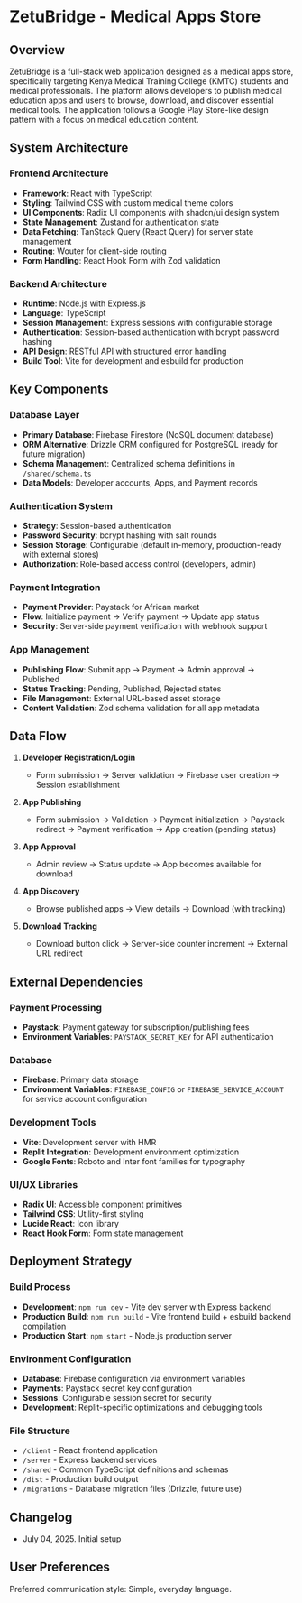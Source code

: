 # ZetuBridge - Medical Apps Store

## Overview

ZetuBridge is a full-stack web application designed as a medical apps store, specifically targeting Kenya Medical Training College (KMTC) students and medical professionals. The platform allows developers to publish medical education apps and users to browse, download, and discover essential medical tools. The application follows a Google Play Store-like design pattern with a focus on medical education content.

## System Architecture

### Frontend Architecture
- **Framework**: React with TypeScript
- **Styling**: Tailwind CSS with custom medical theme colors
- **UI Components**: Radix UI components with shadcn/ui design system
- **State Management**: Zustand for authentication state
- **Data Fetching**: TanStack Query (React Query) for server state management
- **Routing**: Wouter for client-side routing
- **Form Handling**: React Hook Form with Zod validation

### Backend Architecture
- **Runtime**: Node.js with Express.js
- **Language**: TypeScript
- **Session Management**: Express sessions with configurable storage
- **Authentication**: Session-based authentication with bcrypt password hashing
- **API Design**: RESTful API with structured error handling
- **Build Tool**: Vite for development and esbuild for production

## Key Components

### Database Layer
- **Primary Database**: Firebase Firestore (NoSQL document database)
- **ORM Alternative**: Drizzle ORM configured for PostgreSQL (ready for future migration)
- **Schema Management**: Centralized schema definitions in `/shared/schema.ts`
- **Data Models**: Developer accounts, Apps, and Payment records

### Authentication System
- **Strategy**: Session-based authentication
- **Password Security**: bcrypt hashing with salt rounds
- **Session Storage**: Configurable (default in-memory, production-ready with external stores)
- **Authorization**: Role-based access control (developers, admin)

### Payment Integration
- **Payment Provider**: Paystack for African market
- **Flow**: Initialize payment → Verify payment → Update app status
- **Security**: Server-side payment verification with webhook support

### App Management
- **Publishing Flow**: Submit app → Payment → Admin approval → Published
- **Status Tracking**: Pending, Published, Rejected states
- **File Management**: External URL-based asset storage
- **Content Validation**: Zod schema validation for all app metadata

## Data Flow

1. **Developer Registration/Login**
   - Form submission → Server validation → Firebase user creation → Session establishment

2. **App Publishing**
   - Form submission → Validation → Payment initialization → Paystack redirect → Payment verification → App creation (pending status)

3. **App Approval**
   - Admin review → Status update → App becomes available for download

4. **App Discovery**
   - Browse published apps → View details → Download (with tracking)

5. **Download Tracking**
   - Download button click → Server-side counter increment → External URL redirect

## External Dependencies

### Payment Processing
- **Paystack**: Payment gateway for subscription/publishing fees
- **Environment Variables**: `PAYSTACK_SECRET_KEY` for API authentication

### Database
- **Firebase**: Primary data storage
- **Environment Variables**: `FIREBASE_CONFIG` or `FIREBASE_SERVICE_ACCOUNT` for service account configuration

### Development Tools
- **Vite**: Development server with HMR
- **Replit Integration**: Development environment optimization
- **Google Fonts**: Roboto and Inter font families for typography

### UI/UX Libraries
- **Radix UI**: Accessible component primitives
- **Tailwind CSS**: Utility-first styling
- **Lucide React**: Icon library
- **React Hook Form**: Form state management

## Deployment Strategy

### Build Process
- **Development**: `npm run dev` - Vite dev server with Express backend
- **Production Build**: `npm run build` - Vite frontend build + esbuild backend compilation
- **Production Start**: `npm start` - Node.js production server

### Environment Configuration
- **Database**: Firebase configuration via environment variables
- **Payments**: Paystack secret key configuration
- **Sessions**: Configurable session secret for security
- **Development**: Replit-specific optimizations and debugging tools

### File Structure
- `/client` - React frontend application
- `/server` - Express backend services
- `/shared` - Common TypeScript definitions and schemas
- `/dist` - Production build output
- `/migrations` - Database migration files (Drizzle, future use)

## Changelog

- July 04, 2025. Initial setup

## User Preferences

Preferred communication style: Simple, everyday language.